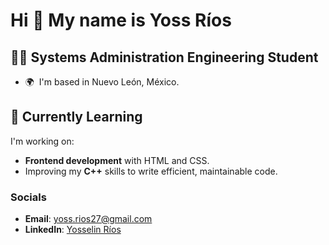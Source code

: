# Hi 👋 My name is Yoss Ríos

👨‍💻 Systems Administration Engineering Student
------------------------------------------
*   🌍  I'm based in Nuevo León, México.

  ## 🌱 Currently Learning

I'm working on:
- **Frontend development** with HTML and CSS.
- Improving my **C++** skills to write efficient, maintainable code.

### Socials
- **Email**: [yoss.rios27@gmail.com](mailto:yoss.rios27@gmail.com)
- **LinkedIn**: [Yosselin Ríos](https://www.linkedin.com/in/yosselin-rios/)
